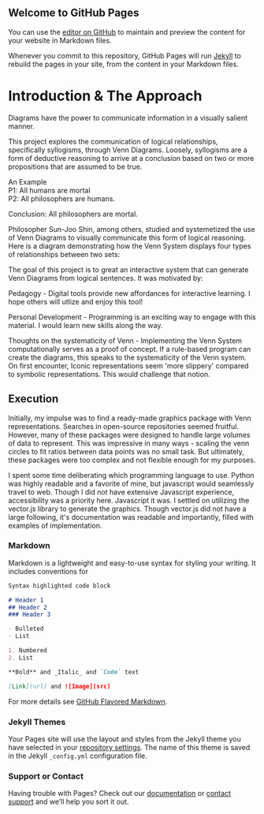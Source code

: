 ## Welcome to GitHub Pages

You can use the [editor on GitHub](https://github.com/jschaefer619/PHIL191VennDocumentation/edit/master/README.md) to maintain and preview the content for your website in Markdown files.

Whenever you commit to this repository, GitHub Pages will run [Jekyll](https://jekyllrb.com/) to rebuild the pages in your site, from the content in your Markdown files.

# Introduction & The Approach

Diagrams have the power to communicate information in a visually salient manner.

This project explores the communication of logical relationships, specifically syllogisms, through Venn Diagrams. Loosely, syllogisms are a form of deductive reasoning to arrive at a conclusion based on two or more propositions that are assumed to be true.

An Example   
P1: All humans are mortal    
P2: All philosophers are humans.    

Conclusion: All philosophers are mortal.

Philosopher Sun-Joo Shin, among others, studied and systemetized the use of Venn Diagrams to visually communicate this form of logical reasoning. Here is a diagram demonstrating how the Venn System displays four types of relationships between two sets:






The goal of this project is to great an interactive system that can generate Venn Diagrams from logical sentences. It was motivated by:

Pedagogy - Digital tools provide new affordances for interactive learning. I hope others will utlize and enjoy this tool!

Personal Development - Programming is an exciting way to engage with this material. I would learn new skills along the way.

Thoughts on the systematicity of Venn - Implementing the Venn System computationally serves as a proof of concept. If a rule-based program can create the diagrams, this speaks to the systematicity of the Venn system. On first encounter, Iconic representations seem 'more slippery' compared to symbolic representations. This would challenge that notion.


## Execution

Initially, my impulse was to find a ready-made graphics package with Venn representations. Searches in open-source repositories seemed fruitful. However, many of these packages were designed to handle large volumes of data to represent. This was impressive in many ways - scaling the venn circles to fit ratios between data points was no small task. But ultimately, these packages were too complex and not flexible enough for my purposes.

I spent some time deliberating which programming language to use. Python was highly readable and a favorite of mine, but javascript would seamlessly travel to web. Though I did not have extensive Javascript experience, accessibility was a priority here. Javascript it was. I settled on utilizing the vector.js library to generate the graphics. Though vector.js did not have a large following, it's documentation was readable and importantly, filled with examples of implementation.




### Markdown

Markdown is a lightweight and easy-to-use syntax for styling your writing. It includes conventions for

```markdown
Syntax highlighted code block

# Header 1
## Header 2
### Header 3

- Bulleted
- List

1. Numbered
2. List

**Bold** and _Italic_ and `Code` text

[Link](url) and ![Image](src)
```

For more details see [GitHub Flavored Markdown](https://guides.github.com/features/mastering-markdown/).

### Jekyll Themes

Your Pages site will use the layout and styles from the Jekyll theme you have selected in your [repository settings](https://github.com/jschaefer619/PHIL191VennDocumentation/settings). The name of this theme is saved in the Jekyll `_config.yml` configuration file.

### Support or Contact

Having trouble with Pages? Check out our [documentation](https://help.github.com/categories/github-pages-basics/) or [contact support](https://github.com/contact) and we’ll help you sort it out.
